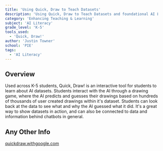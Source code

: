 ```yaml
---
title: 'Using Quick, Draw to Teach Datasets'
description: 'Using Quick, Draw to Teach Datasets and foundational AI Literacy'
category: 'Enhancing Teaching & Learning'
subject: 'AI Literacy'
grade_level: 'K-5'
tools_used:
  - 'Quick, Draw!'
author: 'Justin Towner'
school: 'PIE'
tags:
  - 'AI Literacy'
---
```


## Overview

Used across K-5 students, Quick, Draw! is an interactive tool for students to learn about AI datasets. Students interact with the AI through a drawing game, where the AI predicts and guesses their drawings based on hundreds of thousands of user created drawings within it's dataset. Students can look back at the data to see what and why the AI guessed what it did. It's a great way to show datasets in action, and can also be connected to data and information behind chatbots in general.

## Any Other Info

[quickdraw.withgoogle.com](https://quickdraw.withgoogle.com/)
